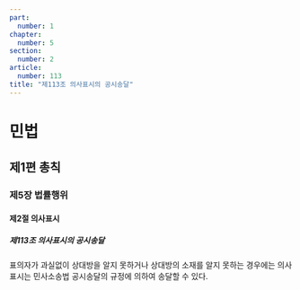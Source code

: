 ```yaml
---
part:
  number: 1
chapter:
  number: 5
section:
  number: 2
article:
  number: 113
title: "제113조 의사표시의 공시송달"
---
```

# 민법

## 제1편 총칙

### 제5장 법률행위

#### 제2절 의사표시

##### 제113조 의사표시의 공시송달

표의자가 과실없이 상대방을 알지 못하거나 상대방의 소재를 알지 못하는 경우에는 의사표시는 민사소송법 공시송달의 규정에 의하여 송달할 수 있다.
